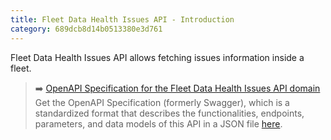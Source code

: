 ```yaml
---
title: Fleet Data Health Issues API - Introduction 
category: 689dcb8d14b0513380e3d761
---
```


Fleet Data Health Issues API allows fetching issues information inside a fleet. 

> ➡️ [OpenAPI Specification for the Fleet Data Health Issues API domain](https://developers.trackunit.com/openapi/689dcb8d14b0513380e3d75a)
> Get the OpenAPI Specification (formerly Swagger), which is a standardized format that describes the functionalities, endpoints, parameters, and data models of this API in a JSON file [here](https://developers.trackunit.com/openapi/689dcb8d14b0513380e3d75a).
